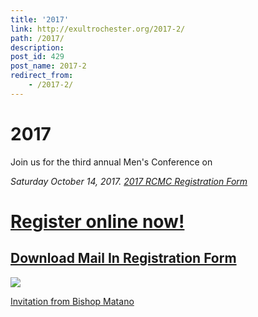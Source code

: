 ```yaml
---
title: '2017'
link: http://exultrochester.org/2017-2/
path: /2017/
description:
post_id: 429
post_name: 2017-2
redirect_from:
    - /2017-2/
---
```


# 2017

Join us for the third annual Men's Conference on

_Saturday October 14, 2017. [2017 RCMC Registration Form](/wp-content/uploads/2017/05/2017-RCMC-Registration-Form.pdf)_

# [Register online now!](https://www.eventbrite.com/e/rochester-catholic-mens-conference-2017-registration-33225862449)

## [Download Mail In Registration Form](/wp-content/uploads/2016/10/2017-RCMC-Registration-Form.pdf)

![](/wp-content/uploads/2017/05/2017ExultSpeakers.jpg)

[Invitation from Bishop Matano](/wp-content/uploads/2017/05/2017-Invitation-by-Bishop-Matano.jpeg)
